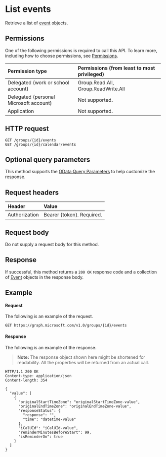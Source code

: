# List events
Retrieve a list of [event](../resources/event.md) objects.

## Permissions
One of the following permissions is required to call this API. To learn more, including how to choose permissions, see [Permissions](../../../concepts/permissions_reference.md).

|Permission type      | Permissions (from least to most privileged)              |
|:--------------------|:---------------------------------------------------------|
|Delegated (work or school account) | Group.Read.All, Group.ReadWrite.All    |
|Delegated (personal Microsoft account) | Not supported.    |
|Application | Not supported. |

## HTTP request
<!-- { "blockType": "ignored" } -->
```http
GET /groups/{id}/events
GET /groups/{id}/calendar/events
```

## Optional query parameters
This method supports the [OData Query Parameters](http://developer.microsoft.com/en-us/graph/docs/overview/query_parameters) to help customize the response.

## Request headers
| Header       | Value |
|:---------------|:--------|
| Authorization  | Bearer {token}. Required.  |

## Request body
Do not supply a request body for this method.

## Response
If successful, this method returns a `200 OK` response code and a collection of [Event](../resources/event.md) objects in the response body.

## Example
#### Request
The following is an example of the request.
<!-- {
  "blockType": "request",
  "name": "get_events"
}-->
```http
GET https://graph.microsoft.com/v1.0/groups/{id}/events
```

#### Response
The following is an example of the response.
>**Note:** The response object shown here might be shortened for readability. All the properties will be returned from an actual call.
<!-- {
  "blockType": "response",
  "truncated": true,
  "@odata.type": "microsoft.graph.event",
  "isCollection": true
} -->
```http
HTTP/1.1 200 OK
Content-type: application/json
Content-length: 354

{
  "value": [
    {
      "originalStartTimeZone": "originalStartTimeZone-value",
      "originalEndTimeZone": "originalEndTimeZone-value",
      "responseStatus": {
        "response": "",
        "time": "datetime-value"
      },
      "iCalUId": "iCalUId-value",
      "reminderMinutesBeforeStart": 99,
      "isReminderOn": true
    }
  ]
}
```

<!-- uuid: 8fcb5dbc-d5aa-4681-8e31-b001d5168d79
2015-10-25 14:57:30 UTC -->
<!-- {
  "type": "#page.annotation",
  "description": "List events",
  "keywords": "",
  "section": "documentation",
  "tocPath": ""
}-->
